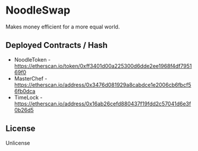 # NoodleSwap

Makes money efficient for a more equal world.

## Deployed Contracts / Hash

- NoodleToken - https://etherscan.io/token/0xff3401d00a225300d6dde2ee1968f4df795169f0
- MasterChef - https://etherscan.io/address/0x3476d081929a8cabdce1e2006cb6fbcf56fb0dca
- TimeLock - https://etherscan.io/address/0x16ab26cefd880437f19fdd2c57041d6e3f0b26d5

## License

Unlicense
